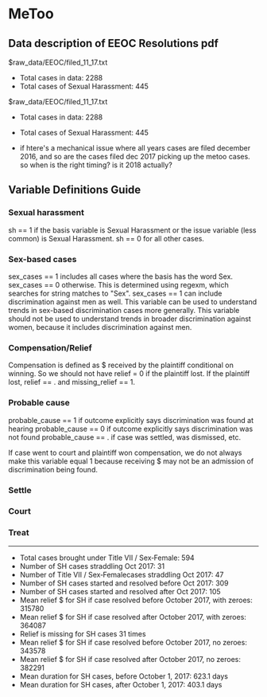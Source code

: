 # MeToo

## Data description of EEOC Resolutions pdf

$raw_data/EEOC/filed_11_17.txt
- Total cases in data: 2288
- Total cases of Sexual Harassment: 445

$raw_data/EEOC/filed_11_17.txt
- Total cases in data: 2288
- Total cases of Sexual Harassment: 445


- if htere's a mechanical issue where all years cases are filed december 2016, and so are the cases filed dec 2017 picking up the metoo cases. so when is the right timing? is it 2018 actually? 

## Variable Definitions Guide 
### Sexual harassment
sh == 1 if the basis variable is Sexual Harassment or the issue variable (less common) is Sexual Harassment. 
sh == 0 for all other cases. 

### Sex-based cases
sex_cases == 1 includes all cases where the basis has the word Sex. 
sex_cases == 0 otherwise. 
This is determined using regexm, which searches for string matches to "Sex". sex_cases == 1 can include discrimination against men as well. This variable can be used to understand trends in sex-based discrimination cases more generally. This variable should not be used to understand trends in broader discrimination against women, because it includes discrimination against men. 

### Compensation/Relief
Compensation is defined as $ received by the plaintiff conditional on winning. So we should not have relief = 0 if the plaintiff lost. If the plaintiff lost, relief == . and missing_relief == 1. 

### Probable cause
probable_cause == 1 if outcome explicitly says discrimination was found at hearing
probable_cause == 0 if outcome explicitly says discrimination was not found
probable_cause == . if case was settled, was dismissed, etc. 

If case went to court and plaintiff won compensation, we do not always make this variable equal 1 because receiving $ may not be an admission of discrimination being found. 

### Settle

### Court 

### Treat



----
- Total cases brought under Title VII / Sex‐Female: 594
- Number of SH cases straddling Oct 2017: 31
- Number of Title VII / Sex‐Femalecases straddling Oct 2017: 47
- Number of SH cases started and resolved before Oct 2017: 309
- Number of SH cases started and resolved after Oct 2017: 105
- Mean relief $ for SH if case resolved before October 2017, with zeroes: 315780
- Mean relief $ for SH if case resolved after October 2017, with zeroes: 364087
- Relief is missing for SH cases 31 times
- Mean relief $ for SH if case resolved before October 2017, no zeroes: 343578
- Mean relief $ for SH if case resolved after October 2017, no zeroes: 382291
- Mean duration for SH cases, before October 1, 2017: 623.1 days
- Mean duration for SH cases, after October 1, 2017: 403.1 days



